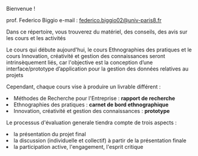 Bienvenue !

prof. Federico Biggio e-mail : federico.biggio02@univ-paris8.fr

<p>Dans ce répertoire, vous trouverez du matériel, des conseils, des avis sur les cours et les activités </p>

<p>Le cours qui débute aujourd'hui, le cours Ethnographies des pratiques et le cours Innovation, créativité et gestion des connaissances seront intrinsèquement liés, car l'objective est la conception d’une interface/prototype d’application pour la gestion des données relatives au projets </p>

<p>Cependant, chaque cours vise à produire un livrable différent :
  <li>Méthodes de Recherche pour l'Entreprise : <b>rapport de recherche</b></li>
  <li>Ethnographies des pratiques : <b>carnet de bord ethnographique</b></li>
  <li>Innovation, créativité et gestion des connaissances : <b>prototype</b></li>
</p>

<p>Le processus d'évaluation generale tiendra compte de trois aspects :
  <li>la présentation du projet final </li>
  <li>la discussion (individuelle et collectif) à partir de la présentation finale </li>
  <li>la participation active, l'engagement, l'esprit critique</li>
</p>

